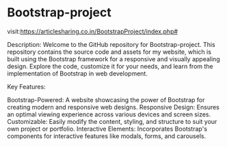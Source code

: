 # Bootstrap-project

visit:https://articlesharing.co.in/BootstrapProject/index.php#


Description:
Welcome to the GitHub repository for Bootstrap-project.
This repository contains the source code and assets for my website, which is built using the Bootstrap framework for a responsive and visually appealing design. Explore the code, customize it for your needs, and learn from the implementation of Bootstrap in web development.

Key Features:

Bootstrap-Powered: A website showcasing the power of Bootstrap for creating modern and responsive web designs.
Responsive Design: Ensures an optimal viewing experience across various devices and screen sizes.
Customizable: Easily modify the content, styling, and structure to suit your own project or portfolio.
Interactive Elements: Incorporates Bootstrap's components for interactive features like modals, forms, and carousels.
